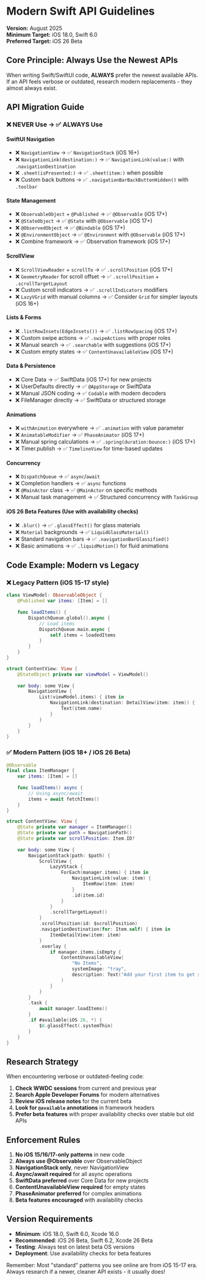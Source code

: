 # Modern Swift API Guidelines

**Version:** August 2025  
**Minimum Target:** iOS 18.0, Swift 6.0  
**Preferred Target:** iOS 26 Beta

## Core Principle: Always Use the Newest APIs

When writing Swift/SwiftUI code, **ALWAYS** prefer the newest available APIs. If an API feels verbose or outdated, research modern replacements - they almost always exist.

## API Migration Guide

### ❌ NEVER Use → ✅ ALWAYS Use

#### SwiftUI Navigation
- ❌ `NavigationView` → ✅ `NavigationStack` (iOS 16+)
- ❌ `NavigationLink(destination:)` → ✅ `NavigationLink(value:)` with `.navigationDestination`
- ❌ `.sheet(isPresented:)` → ✅ `.sheet(item:)` when possible
- ❌ Custom back buttons → ✅ `.navigationBarBackButtonHidden()` with `.toolbar`

#### State Management
- ❌ `ObservableObject` + `@Published` → ✅ `@Observable` (iOS 17+)
- ❌ `@StateObject` → ✅ `@State` with `@Observable` (iOS 17+)
- ❌ `@ObservedObject` → ✅ `@Bindable` (iOS 17+)
- ❌ `@EnvironmentObject` → ✅ `@Environment` with `@Observable` (iOS 17+)
- ❌ Combine framework → ✅ Observation framework (iOS 17+)

#### ScrollView
- ❌ `ScrollViewReader` + `scrollTo` → ✅ `.scrollPosition` (iOS 17+)
- ❌ `GeometryReader` for scroll offset → ✅ `.scrollPosition` + `.scrollTargetLayout`
- ❌ Custom scroll indicators → ✅ `.scrollIndicators` modifiers
- ❌ `LazyVGrid` with manual columns → ✅ Consider `Grid` for simpler layouts (iOS 16+)

#### Lists & Forms
- ❌ `.listRowInsets(EdgeInsets())` → ✅ `.listRowSpacing` (iOS 17+)
- ❌ Custom swipe actions → ✅ `.swipeActions` with proper roles
- ❌ Manual search → ✅ `.searchable` with suggestions (iOS 17+)
- ❌ Custom empty states → ✅ `ContentUnavailableView` (iOS 17+)

#### Data & Persistence
- ❌ Core Data → ✅ SwiftData (iOS 17+) for new projects
- ❌ UserDefaults directly → ✅ `@AppStorage` or SwiftData
- ❌ Manual JSON coding → ✅ `Codable` with modern decoders
- ❌ FileManager directly → ✅ SwiftData or structured storage

#### Animations
- ❌ `withAnimation` everywhere → ✅ `.animation` with value parameter
- ❌ `AnimatableModifier` → ✅ `PhaseAnimator` (iOS 17+)
- ❌ Manual spring calculations → ✅ `.spring(duration:bounce:)` (iOS 17+)
- ❌ Timer.publish → ✅ `TimelineView` for time-based updates

#### Concurrency
- ❌ `DispatchQueue` → ✅ `async`/`await`
- ❌ Completion handlers → ✅ `async` functions
- ❌ `@MainActor` class → ✅ `@MainActor` on specific methods
- ❌ Manual task management → ✅ Structured concurrency with `TaskGroup`

#### iOS 26 Beta Features (Use with availability checks)
- ❌ `.blur()` → ✅ `.glassEffect()` for glass materials
- ❌ `Material` backgrounds → ✅ `LiquidGlassMaterial()`
- ❌ Standard navigation bars → ✅ `.navigationBarGlassified()`
- ❌ Basic animations → ✅ `.liquidMotion()` for fluid animations

## Code Example: Modern vs Legacy

### ❌ Legacy Pattern (iOS 15-17 style)
```swift
class ViewModel: ObservableObject {
    @Published var items: [Item] = []
    
    func loadItems() {
        DispatchQueue.global().async {
            // Load items
            DispatchQueue.main.async {
                self.items = loadedItems
            }
        }
    }
}

struct ContentView: View {
    @StateObject private var viewModel = ViewModel()
    
    var body: some View {
        NavigationView {
            List(viewModel.items) { item in
                NavigationLink(destination: DetailView(item: item)) {
                    Text(item.name)
                }
            }
        }
    }
}
```

### ✅ Modern Pattern (iOS 18+ / iOS 26 Beta)
```swift
@Observable
final class ItemManager {
    var items: [Item] = []
    
    func loadItems() async {
        // Using async/await
        items = await fetchItems()
    }
}

struct ContentView: View {
    @State private var manager = ItemManager()
    @State private var path = NavigationPath()
    @State private var scrollPosition: Item.ID?
    
    var body: some View {
        NavigationStack(path: $path) {
            ScrollView {
                LazyVStack {
                    ForEach(manager.items) { item in
                        NavigationLink(value: item) {
                            ItemRow(item: item)
                        }
                        .id(item.id)
                    }
                }
                .scrollTargetLayout()
            }
            .scrollPosition(id: $scrollPosition)
            .navigationDestination(for: Item.self) { item in
                ItemDetailView(item: item)
            }
            .overlay {
                if manager.items.isEmpty {
                    ContentUnavailableView(
                        "No Items",
                        systemImage: "tray",
                        description: Text("Add your first item to get started")
                    )
                }
            }
        }
        .task {
            await manager.loadItems()
        }
        .if #available(iOS 26, *) {
            $0.glassEffect(.systemThin)
        }
    }
}
```

## Research Strategy

When encountering verbose or outdated-feeling code:

1. **Check WWDC sessions** from current and previous year
2. **Search Apple Developer Forums** for modern alternatives
3. **Review iOS release notes** for the current beta
4. **Look for `@available` annotations** in framework headers
5. **Prefer beta features** with proper availability checks over stable but old APIs

## Enforcement Rules

1. **No iOS 15/16/17-only patterns** in new code
2. **Always use @Observable** over ObservableObject
3. **NavigationStack only**, never NavigationView
4. **Async/await required** for all async operations
5. **SwiftData preferred** over Core Data for new projects
6. **ContentUnavailableView required** for empty states
7. **PhaseAnimator preferred** for complex animations
8. **Beta features encouraged** with availability checks

## Version Requirements

- **Minimum**: iOS 18.0, Swift 6.0, Xcode 16.0
- **Recommended**: iOS 26 Beta, Swift 6.2, Xcode 26 Beta
- **Testing**: Always test on latest beta OS versions
- **Deployment**: Use availability checks for beta features

Remember: Most "standard" patterns you see online are from iOS 15-17 era. Always research if a newer, cleaner API exists - it usually does!